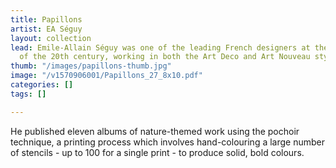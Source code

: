 ```yaml
---
title: Papillons
artist: EA Séguy
layout: collection
lead: Emile-Allain Séguy was one of the leading French designers at the beginning
  of the 20th century, working in both the Art Deco and Art Nouveau styles.
thumb: "/images/papillons-thumb.jpg"
image: "/v1570906001/Papillons_27_8x10.pdf"
categories: []
tags: []

---
```

He published eleven albums of nature-themed work using the pochoir technique, a printing process which involves hand-colouring a large number of stencils - up to 100 for a single print -  to produce solid, bold colours.